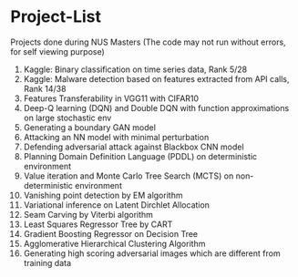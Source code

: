 # Project-List
Projects done during NUS Masters
(The code may not run without errors, for self viewing purpose)

1.	Kaggle: Binary classification on time series data, Rank 5/28
2.	Kaggle: Malware detection based on features extracted from API calls, Rank 14/38
3.	Features Transferability in VGG11 with CIFAR10
4.	Deep-Q learning (DQN) and Double DQN with function approximations on large stochastic env
5.	Generating a boundary GAN model
6.	Attacking an NN model with minimal perturbation
7.	Defending adversarial attack against Blackbox CNN model
8.	Planning Domain Definition Language (PDDL) on deterministic environment
9.	Value iteration and Monte Carlo Tree Search (MCTS) on non-deterministic environment
10.	Vanishing point detection by EM algorithm
11.	Variational inference on Latent Dirchlet Allocation
12.	Seam Carving by Viterbi algorithm
13.	Least Squares Regressor Tree by CART
14.	Gradient Boosting Regressor on Decision Tree
15.	Agglomerative Hierarchical Clustering Algorithm
16.	Generating high scoring adversarial images which are different from training data
